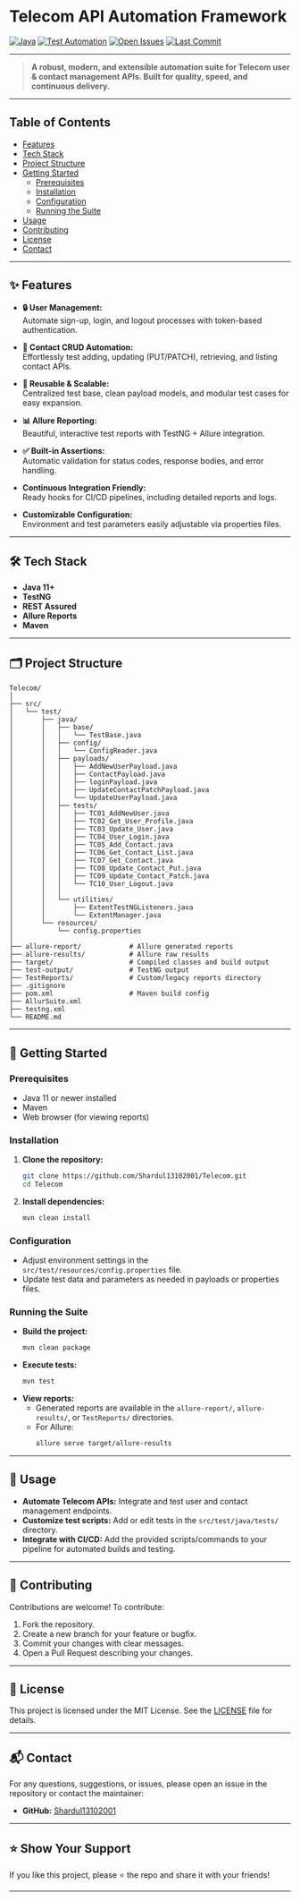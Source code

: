 # Telecom API Automation Framework

[![Java](https://img.shields.io/badge/language-Java-blue.svg)](https://www.java.com/)
[![Test Automation](https://img.shields.io/badge/type-Test%20Automation-orange.svg)](https://github.com/Shardul13102001/Telecom)
[![Open Issues](https://img.shields.io/github/issues/Shardul13102001/Telecom.svg)](https://github.com/Shardul13102001/Telecom/issues)
[![Last Commit](https://img.shields.io/github/last-commit/Shardul13102001/Telecom.svg)](https://github.com/Shardul13102001/Telecom/commits/master)

---

> **A robust, modern, and extensible automation suite for Telecom user & contact management APIs. Built for quality, speed, and continuous delivery.**

---

## Table of Contents

- [Features](#features)
- [Tech Stack](#tech-stack)
- [Project Structure](#project-structure)
- [Getting Started](#getting-started)
  - [Prerequisites](#prerequisites)
  - [Installation](#installation)
  - [Configuration](#configuration)
  - [Running the Suite](#running-the-suite)
- [Usage](#usage)
- [Contributing](#contributing)
- [License](#license)
- [Contact](#contact)

---

## ✨ Features

- **🔒 User Management:**  
  Automate sign-up, login, and logout processes with token-based authentication.

- **👥 Contact CRUD Automation:**  
  Effortlessly test adding, updating (PUT/PATCH), retrieving, and listing contact APIs.

- **🔄 Reusable & Scalable:**  
  Centralized test base, clean payload models, and modular test cases for easy expansion.

- **📊 Allure Reporting:**  
  Beautiful, interactive test reports with TestNG + Allure integration.

- **✅ Built-in Assertions:**  
  Automatic validation for status codes, response bodies, and error handling.

- **Continuous Integration Friendly:**  
  Ready hooks for CI/CD pipelines, including detailed reports and logs.

- **Customizable Configuration:**  
  Environment and test parameters easily adjustable via properties files.

---

## 🛠️ Tech Stack

- **Java 11+**
- **TestNG**
- **REST Assured**
- **Allure Reports**
- **Maven**

---

## 🗂️ Project Structure

```
Telecom/
│
├── src/
│   └── test/
│       ├── java/
│       │   ├── base/
│       │   │   └── TestBase.java
│       │   ├── config/
│       │   │   └── ConfigReader.java
│       │   ├── payloads/
│       │   │   ├── AddNewUserPayload.java
│       │   │   ├── ContactPayload.java
│       │   │   ├── loginPayload.java
│       │   │   ├── UpdateContactPatchPayload.java
│       │   │   └── UpdateUserPayload.java
│       │   ├── tests/
│       │   │   ├── TC01_AddNewUser.java
│       │   │   ├── TC02_Get_User_Profile.java
│       │   │   ├── TC03_Update_User.java
│       │   │   ├── TC04_User_Login.java
│       │   │   ├── TC05_Add_Contact.java
│       │   │   ├── TC06_Get_Contact_List.java
│       │   │   ├── TC07_Get_Contact.java
│       │   │   ├── TC08_Update_Contact_Put.java
│       │   │   ├── TC09_Update_Contact_Patch.java
│       │   │   └── TC10_User_Logout.java
│       │   │
│       │   └── utilities/
│       │       ├── ExtentTestNGListeners.java
│       │       └── ExtentManager.java
│       └── resources/
│           └── config.properties
│
├── allure-report/            # Allure generated reports
├── allure-results/           # Allure raw results
├── target/                   # Compiled classes and build output
├── test-output/              # TestNG output
├── TestReports/              # Custom/legacy reports directory
├── .gitignore
├── pom.xml                   # Maven build config
├── AllurSuite.xml
├── testng.xml
└── README.md
```

---

## 🏁 Getting Started

### Prerequisites

- Java 11 or newer installed
- Maven
- Web browser (for viewing reports)

### Installation

1. **Clone the repository:**
   ```bash
   git clone https://github.com/Shardul13102001/Telecom.git
   cd Telecom
   ```

2. **Install dependencies:**
   ```bash
   mvn clean install
   ```

### Configuration

- Adjust environment settings in the `src/test/resources/config.properties` file.
- Update test data and parameters as needed in payloads or properties files.

### Running the Suite

- **Build the project:**
  ```bash
  mvn clean package
  ```
- **Execute tests:**
  ```bash
  mvn test
  ```
- **View reports:**
  - Generated reports are available in the `allure-report/`, `allure-results/`, or `TestReports/` directories.
  - For Allure:
    ```bash
    allure serve target/allure-results
    ```

---

## 🔬 Usage

- **Automate Telecom APIs:** Integrate and test user and contact management endpoints.
- **Customize test scripts:** Add or edit tests in the `src/test/java/tests/` directory.
- **Integrate with CI/CD:** Add the provided scripts/commands to your pipeline for automated builds and testing.

---

## 🤝 Contributing

Contributions are welcome! To contribute:

1. Fork the repository.
2. Create a new branch for your feature or bugfix.
3. Commit your changes with clear messages.
4. Open a Pull Request describing your changes.

---

## 📄 License

This project is licensed under the MIT License. See the [LICENSE](LICENSE) file for details.

---

## 📬 Contact

For any questions, suggestions, or issues, please open an issue in the repository or contact the maintainer:

- **GitHub:** [Shardul13102001](https://github.com/Shardul13102001)

---

## ⭐️ Show Your Support

If you like this project, please ⭐️ the repo and share it with your friends!

---
